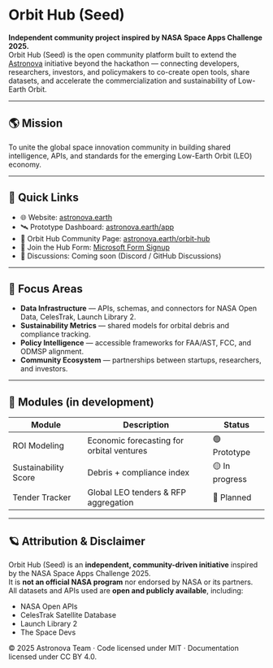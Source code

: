 # Orbit Hub (Seed)

**Independent community project inspired by NASA Space Apps Challenge 2025.**  
Orbit Hub (Seed) is the open community platform built to extend the [Astronova](https://astronova.earth) initiative beyond the hackathon — connecting developers, researchers, investors, and policymakers to co-create open tools, share datasets, and accelerate the commercialization and sustainability of Low-Earth Orbit.

---

## 🌎 Mission
To unite the global space innovation community in building shared intelligence, APIs, and standards for the emerging Low-Earth Orbit (LEO) economy.

---

## 🚀 Quick Links
- 🌐 Website: [astronova.earth](https://astronova.earth)
- 🛰 Prototype Dashboard: [astronova.earth/app](https://astronova.earth/app)
- 🌌 Orbit Hub Community Page: [astronova.earth/orbit-hub](https://astronova.earth/orbit-hub)
- 🧭 Join the Hub Form: [Microsoft Form Signup](https://forms.office.com/r/astronova-orbit-hub)
- 💬 Discussions: Coming soon (Discord / GitHub Discussions)

---

## 🔭 Focus Areas
- **Data Infrastructure** — APIs, schemas, and connectors for NASA Open Data, CelesTrak, Launch Library 2.  
- **Sustainability Metrics** — shared models for orbital debris and compliance tracking.  
- **Policy Intelligence** — accessible frameworks for FAA/AST, FCC, and ODMSP alignment.  
- **Community Ecosystem** — partnerships between startups, researchers, and investors.

---

## 🧩 Modules (in development)
| Module | Description | Status |
|---------|--------------|--------|
| ROI Modeling | Economic forecasting for orbital ventures | 🟢 Prototype |
| Sustainability Score | Debris + compliance index | 🟡 In progress |
| Tender Tracker | Global LEO tenders & RFP aggregation | 🔵 Planned |

---

## 🪐 Attribution & Disclaimer
Orbit Hub (Seed) is an **independent, community-driven initiative** inspired by the NASA Space Apps Challenge 2025.  
It is **not an official NASA program** nor endorsed by NASA or its partners.  
All datasets and APIs used are **open and publicly available**, including:  
- NASA Open APIs  
- CelesTrak Satellite Database  
- Launch Library 2  
- The Space Devs  

© 2025 Astronova Team · Code licensed under MIT · Documentation licensed under CC BY 4.0.
